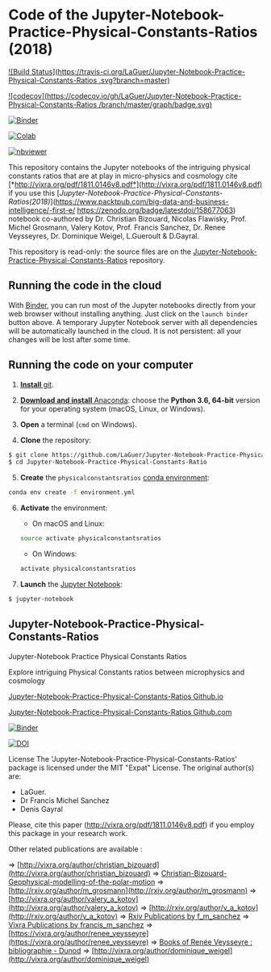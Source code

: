 # Code of the Jupyter-Notebook-Practice-Physical-Constants-Ratios (2018)

 [![Build Status](https://travis-ci.org/LaGuer/Jupyter-Notebook-Practice-Physical-Constants-Ratios
.svg?branch=master)](https://travis-ci.org/LaGuer/Jupyter-Notebook-Practice-Physical-Constants-Ratios
) 
 
 [![codecov](https://codecov.io/gh/LaGuer/Jupyter-Notebook-Practice-Physical-Constants-Ratios
/branch/master/graph/badge.svg)](https://codecov.io/gh/LaGuer/Jupyter-Notebook-Practice-Physical-Constants-Ratios
) 

[![Binder](https://mybinder.org/badge_logo.svg)](https://mybinder.org/v2/gh/LaGuer/Jupyter-Notebook-Practice-Physical-Constants-Ratios/master)

[![Colab](https://colab.research.google.com/assets/colab-badge.svg)](https://colab.research.google.com/github/laguer/Jupyter-Notebook-Practice-Physical-Constants-Ratios/blob/master/Jupyter-Notebook%20Practice%20Physical%20Constants%20Ratios.ipynb)

[![nbviewer](https://img.shields.io/badge/view%20on-nbviewer-brightgreen.svg)](https://nbviewer.jupyter.org/github/LaGuer/Jupyter-Notebook-Practice-Physical-Constants-Ratios/blob/master/Jupyter-Notebook%20Practice%20Physical%20Constants%20Ratios.ipynb)

This repository contains the Jupyter notebooks of the intriguing physical constants ratios that are at play in micro-physics and cosmology cite [*http://vixra.org/pdf/1811.0146v8.pdf*](http://vixra.org/pdf/1811.0146v8.pdf) if you use this [*Jupyter-Notebook-Practice-Physical-Constants-Ratios(2018)*](https://www.packtpub.com/big-data-and-business-intelligence/-first-e/ https://zenodo.org/badge/latestdoi/158677063) notebook co-authored by Dr. Christian Bizouard, Nicolas Flawisky, Prof. Michel Grosmann,  Valery Kotov, Prof. Francis Sanchez, Dr. Renee Veysseyres, Dr. Dominique Weigel, L.Gueroult & D.Gayral.

This repository is read-only: the source files are on the [Jupyter-Notebook-Practice-Physical-Constants-Ratios](https://github.com/LaGuer/Jupyter-Notebook-Practice-Physical-Constants-Ratios) repository.


## Running the code in the cloud

With [Binder](https://mybinder.org/), you can run most of the Jupyter notebooks directly from your web browser without installing anything. Just click on the `launch binder` button above. A temporary Jupyter Notebook server with all dependencies will be automatically launched in the cloud. It is not persistent: all your changes will be lost after some time.


## Running the code on your computer

1. [**Install** git](https://git-scm.com/downloads).

2. [**Download and install** Anaconda](https://www.anaconda.com/download/): choose the **Python 3.6, 64-bit** version for your operating system (macOS, Linux, or Windows).

3. **Open** a terminal (`cmd` on Windows).

4. **Clone** the repository:

```bash
$ git clone https://github.com/LaGuer/Jupyter-Notebook-Practice-Physical-Constants-Ratio.git
$ cd Jupyter-Notebook-Practice-Physical-Constants-Ratio
```

5. **Create** the `physicalconstantsratios` [conda environment](https://conda.io/docs/user-guide/tasks/manage-environments.html#creating-an-environment-from-an-environment-yml-file):

```bash
conda env create -f environment.yml
```

6. **Activate** the environment:

    * On macOS and Linux:

    ```bash
    source activate physicalconstantsratios
    ```

    * On Windows:

    ```bash
    activate physicalconstantsratios
    ```

7. **Launch** the [Jupyter Notebook](http://jupyter.org/install.html):

```bash
$ jupyter-notebook
```
## Jupyter-Notebook-Practice-Physical-Constants-Ratios

Jupyter-Notebook Practice Physical Constants Ratios

Explore intriguing Physical Constants ratios between microphysics and cosmology

[Jupyter-Notebook-Practice-Physical-Constants-Ratios Github.io](https://laguer.github.io/Jupyter-Notebook-Practice-Physical-Constants-Ratios/)

[Jupyter-Notebook-Practice-Physical-Constants-Ratios Github.com](https://github.com/LaGuer/Jupyter-Notebook-Practice-Physical-Constants-Ratios)

[![Binder](https://mybinder.org/badge_logo.svg)](https://mybinder.org/v2/gh/LaGuer/Jupyter-Notebook-Practice-Physical-Constants-Ratios/master)

[![DOI](https://zenodo.org/badge/158677063.svg)](https://zenodo.org/badge/latestdoi/158677063)

License
The 'Jupyter-Notebook-Practice-Physical-Constants-Ratios' package is licensed under the MIT "Expat" License. The original author(s) are:
* LaGuer.
* Dr Francis Michel Sanchez
* Denis Gayral

Please, cite this paper (http://vixra.org/pdf/1811.0146v8.pdf) if you employ this package in your research work.

Other related publications are available :

=> [http://vixra.org/author/christian_bizouard](http://vixra.org/author/christian_bizouard)
=> [Christian-Bizouard-Geophysical-modelling-of-the-polar-motion](https://www.amazon.com/Geophysical-Modelling-Gruyter-Studies-Mathematical-ebook/dp/B01N0DUB76)
=> [http://rxiv.org/author/m_grosmann](http://rxiv.org/author/m_grosmann)
=> [http://vixra.org/author/valery_a_kotov](http://vixra.org/author/valery_a_kotov)
=> [http://rxiv.org/author/v_a_kotov](http://rxiv.org/author/v_a_kotov)
=> [Rxiv Publications by f_m_sanchez](http://rxiv.org/author/f_m_sanchez)
=> [Vixra Publications by francis_m_sanchez](http://vixra.org/author/francis_m_sanchez)
=> [https://vixra.org/author/renee_veysseyre](https://vixra.org/author/renee_veysseyre)
=> [Books of Renée Veysseyre : bibliographie - Dunod](https://www.dunod.com/livres-renee-veysseyre)
=> [http://vixra.org/author/dominique_weigel](http://vixra.org/author/dominique_weigel)

